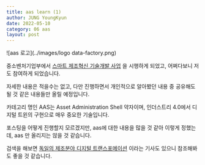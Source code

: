 ```yaml
---
title: aas learn (1)
author: JUNG YoungKyun
date: 2022-05-10
category: 06 aas
layout: post
---
```


![aas 로고](../images/logo data-factory.png)

중소벤처기업부에서 [스마트 제조혁신 기술개발 사업](https://www.smart-factory.kr/notice/read/60?page=6&bbsClCodeSe=00000013&bsnsClCodeSe=88888888) 을 시행하게 되었고,
어쩌다보니 저도 참여하게 되었습니다.

자세한 내용은 적을수는 없고, 다만 진행하면서 개인적으로 알아봤던 내용 중 공유해도 될 것 같은 내용들만 올릴 예정입니다.

카테고리 명인 AAS는 Asset Administration Shell 약자이며, 
인더스트리 4.0에서 디지털 트윈의 구현으로 매우 중요한 기술입니다.

포스팅을 어떻게 진행할지 모르겠지만, aas에 대한 내용을 많을 것 같아 이렇게 정했는데,
aas 만 올리지는 않을 것 같습니다.

검색을 해보면 [독일의 제조분야 디지털 트랜스포메이션](https://zdnet.co.kr/view/?no=20191227090925) 이라는 기사도 있으니 참조해봐도 좋을 것 같습니다.
